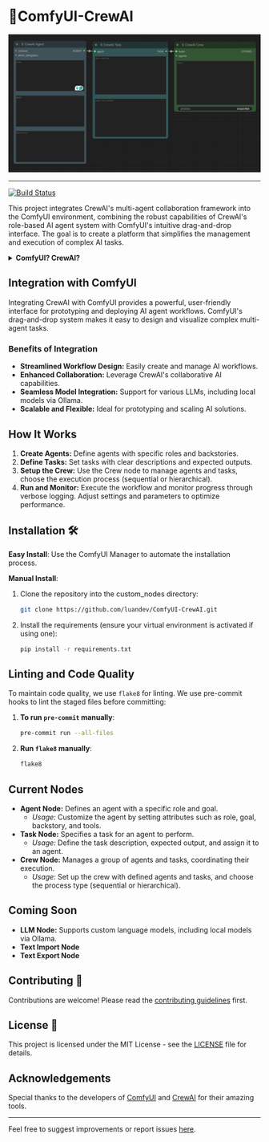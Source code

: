 # 📎ComfyUI-CrewAI 


![View of the nodes](./docs/image.png)
<hr/>

[![Build Status](https://img.shields.io/github/actions/workflow/status/luandev/ComfyUI-CrewAI/Flake8.yml?branch=main&label=Build&style=flat-square)](https://github.com/luandev/ComfyUI-CrewAI/actions/workflows/Flake8.yml)

This project integrates CrewAI's multi-agent collaboration framework into the ComfyUI environment, combining the robust capabilities of CrewAI's role-based AI agent system with ComfyUI's intuitive drag-and-drop interface. The goal is to create a platform that simplifies the management and execution of complex AI tasks.

<details>
<summary>
<b>ComfyUI? CrewAI?</b>
</summary>

## About ComfyUI

[ComfyUI](https://github.com/comfyanonymous/ComfyUI) is The most powerful and modular stable diffusion GUI and backend. It also has an innovative and user-friendly interface designed to streamline the creation and management of image and video creation workflows. Utilizing a drag-and-drop system, ComfyUI allows users to effortlessly design, visualize, and iterate over complex multi-agent tasks without deep technical knowledge. It supports a wide range of custom nodes and models, making it highly versatile for various AI applications.

## About CrewAI

[CrewAI](https://www.crewai.com/) is an advanced framework that facilitates the collaboration of AI agents. It enables agents to assume specific roles, share common objectives, and function as a cohesive unit. This setup is ideal for building smart assistant platforms, automated customer service systems, and multi-agent research teams.

![How CrewAI works diagram](./docs/crewai.png)

### Key Features
- **Role-Based Agent Design:** Customize agents with specific roles, goals, and tools.
- **Autonomous Inter-Agent Delegation:** Agents can delegate tasks and request assistance from peers.
- **Flexible Task Management:** Define and dynamically assign tasks to agents.
- **Integration with Various LLMs:** Supports local and remote language models like OpenAI, Mistral, and others.
- **Sequential and Hierarchical Processes:** Offers structured task execution models.
</details>

## Integration with ComfyUI

Integrating CrewAI with ComfyUI provides a powerful, user-friendly interface for prototyping and deploying AI agent workflows. ComfyUI's drag-and-drop system makes it easy to design and visualize complex multi-agent tasks.

### Benefits of Integration
- **Streamlined Workflow Design:** Easily create and manage AI workflows.
- **Enhanced Collaboration:** Leverage CrewAI's collaborative AI capabilities.
- **Seamless Model Integration:** Support for various LLMs, including local models via Ollama.
- **Scalable and Flexible:** Ideal for prototyping and scaling AI solutions.

## How It Works

1. **Create Agents:** Define agents with specific roles and backstories.
2. **Define Tasks:** Set tasks with clear descriptions and expected outputs.
3. **Setup the Crew:** Use the Crew node to manage agents and tasks, choose the execution process (sequential or hierarchical).
4. **Run and Monitor:** Execute the workflow and monitor progress through verbose logging. Adjust settings and parameters to optimize performance.

## Installation 🛠️

**Easy Install**: Use the ComfyUI Manager to automate the installation process.

**Manual Install**:
1. Clone the repository into the custom_nodes directory:
    ```bash
    git clone https://github.com/luandev/ComfyUI-CrewAI.git
    ```
2. Install the requirements (ensure your virtual environment is activated if using one):
    ```bash
    pip install -r requirements.txt
    ```

## Linting and Code Quality
To maintain code quality, we use `flake8` for linting. We use pre-commit hooks to lint the staged files before committing:

1. **To run `pre-commit` manually**:
    ```bash
    pre-commit run --all-files 
    ```

2. **Run `flake8` manually**:
    ```bash
    flake8
    ```
## Current Nodes
- **Agent Node:** Defines an agent with a specific role and goal.
  - *Usage:* Customize the agent by setting attributes such as role, goal, backstory, and tools.
- **Task Node:** Specifies a task for an agent to perform.
  - *Usage:* Define the task description, expected output, and assign it to an agent.
- **Crew Node:** Manages a group of agents and tasks, coordinating their execution.
  - *Usage:* Set up the crew with defined agents and tasks, and choose the process type (sequential or hierarchical).

## Coming Soon
- **LLM Node:** Supports custom language models, including local models via Ollama.
- **Text Import Node**
- **Text Export Node**

## Contributing 🤝

Contributions are welcome! Please read the [contributing guidelines](CONTRIBUTING.md) first.

## License 📄

This project is licensed under the MIT License - see the [LICENSE](LICENSE) file for details.

## Acknowledgements

Special thanks to the developers of [ComfyUI](https://github.com/comfyanonymous/ComfyUI) and [CrewAI](https://github.com/CrewAI) for their amazing tools.

---

Feel free to suggest improvements or report issues [here](https://github.com/luandev/ComfyUI-CrewAI/issues).
